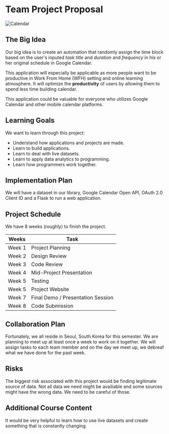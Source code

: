 # Team Project Proposal

![Calendar](https://media.gcflearnfree.org/content/560be4f6557fa909dc9cf5a1_09_30_2015/tips_calendar_intro.jpg)

## The Big Idea

Our big idea is to create an automation that randomly assign the time block based on the user's inputed *task title* and *duration* and *frequency* in his or her original schedule in Google Calendar. 

This application will especially be applicable as more people want to be productive in Work From Home (WFH) setting and online learning atmosphere. It will optimize the **productivity** of users by allowing them to spend less time building calendar. 

This application could be valuable for everyone who utilizes Google Calendar and other mobile calendar platforms. 

## Learning Goals

We want to learn through this project:
* Understand how applications and projects are made.
* Learn to build applications.
* Learn to deal with live datasets.
* Learn to apply data analytics to programming.
* Learn how programmers work together.

## Implementation Plan

We will have a dataset in our library, Google Calendar Open API, OAuth 2.0 Client ID and a Flask to run a web application.

## Project Schedule

We have 8 weeks (roughly) to finish the project.

| Weeks  | Task                              |
| ------ | --------------------------------- |
| Week 1 | Project Planning                  |
| Week 2 | Design Review                     |
| Week 3 | Code Review                       |
| Week 4 | Mid-Project Presentation          |
| Week 5 | Testing                           |
| Week 5 | Project Website                   |
| Week 7 | Final Demo / Presentation Session |
| Week 8 | Code Submission                   |


## Collaboration Plan

Fortunately, we all reside in Seoul, South Korea for this semester. We are planning to meet up at least once a week to work on it together. We will assign tasks to each team member and on the day we meet up, we debreaf what we have done for the past week. 

## Risks

The biggest risk associated with this project would be finding legitimate source of data. Not all data we need might be availiable and some sources might have the wrong data. We need to be careful of those.

## Additional Course Content

It would be very helpful to learn how to use live datasets and create something that is constantly changing. 